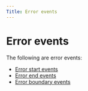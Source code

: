 ```yaml
---
Title: Error events
---
```


# Error events


The following are error events: 

* [Error start events](../processes-bpmn/bpmn-start.md#error-start-events)
* [Error end events](../processes-bpmn-bpmn-end.md#error-end-events)
* [Error boundary events](../processes-bpmn/bpmn-boundary.md#error-boundary-events)